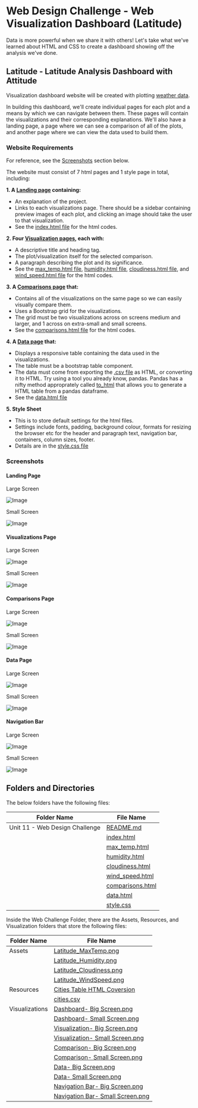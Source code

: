 # Web Design Challenge - Web Visualization Dashboard (Latitude) 

Data is more powerful when we share it with others! Let's take what we've learned about HTML and CSS to create a dashboard showing off the analysis we've done.


## Latitude - Latitude Analysis Dashboard with Attitude

Visualization dashboard website will be created  with plotting [weather data](https://github.com/cecileung1208/Web-Design-Web-Visualization-Dashboard/blob/master/Resources/cities.csv).<br>

In building this dashboard, we'll create individual pages for each plot and a means by which we can navigate between them. These pages will contain the visualizations and their corresponding explanations. We'll also have a landing page, a page where we can see a comparison of all of the plots, and another page where we can view the data used to build them.

### Website Requirements
For reference, see the [Screenshots](#screenshots) section below.

The website must consist of 7 html pages and 1 style page in total, including:

**1. A [Landing page](#landing-page) containing:**

  - An explanation of the project.
  - Links to each visualizations page. There should be a sidebar containing preview images of each plot, and clicking an image should take the user to that visualization.
  - See the [index.html file](https://github.com/cecileung1208/Web-Design-Web-Visualization-Dashboard/blob/master/index.html) for the html codes.

**2. Four [Visualization pages](#visualizations-page), each with:**

  - A descriptive title and heading tag.
  - The plot/visualization itself for the selected comparison.
  - A paragraph describing the plot and its significance.
  - See the [max_temp.html file](https://github.com/cecileung1208/Web-Design-Web-Visualization-Dashboard/blob/master/max_temp.html), [humidity.html file](https://github.com/cecileung1208/Web-Design-Web-Visualization-Dashboard/blob/master/humidity.html), [cloudiness.html file](https://github.com/cecileung1208/Web-Design-Web-Visualization-Dashboard/blob/master/cloudiness.html), and [wind_speed.html file](https://github.com/cecileung1208/Web-Design-Web-Visualization-Dashboard/blob/master/wind_speed.html) for the html codes.


**3. A [Comparisons page](#comparisons-page) that:**

  - Contains all of the visualizations on the same page so we can easily visually compare them.
  - Uses a Bootstrap grid for the visualizations.
  - The grid must be two visualizations across on screens medium and larger, and 1 across on extra-small and small screens.
  - See the [comparisons.html file](https://github.com/cecileung1208/Web-Design-Web-Visualization-Dashboard/blob/master/comparisons.html) for the html codes.


**4. A [Data page](#data-page) that:**

  - Displays a responsive table containing the data used in the visualizations.
  - The table must be a bootstrap table component. 
  - The data must come from exporting the [.csv file](https://github.com/cecileung1208/Web-Design-Web-Visualization-Dashboard/blob/master/Resources/cities.csv) as HTML, or converting it to HTML. Try using a tool you already know, pandas. Pandas has a nifty method approprately called [to_html](https://github.com/cecileung1208/Web-Design-Web-Visualization-Dashboard/blob/master/Resources/Cities%20Table%20HTML%20Coversion.ipynb) that allows you to generate a HTML table from a pandas dataframe.
  - See the [data.html file](https://github.com/cecileung1208/Web-Design-Web-Visualization-Dashboard/blob/master/data.html)
 
**5. Style Sheet**

  - This is to store default settings for the html files.  
  - Settings include fonts, padding, background colour, formats for resizing the browser etc for the header and paragraph text, navigation bar, containers, column sizes, footer.
  - Details are in the [style.css file](https://github.com/cecileung1208/Web-Design-Web-Visualization-Dashboard/blob/master/style.css)
### Screenshots

#### Landing Page

Large Screen

![Image](https://github.com/cecileung1208/Web-Design-Web-Visualization-Dashboard/blob/master/Visualizations/Dashboard%20-%20Big%20Screen.png)

Small Screen

![Image](https://github.com/cecileung1208/Web-Design-Web-Visualization-Dashboard/blob/master/Visualizations/Dashboard%20-%20Small%20Screen.png)


#### Visualizations Page

Large Screen 

![Image](https://github.com/cecileung1208/Web-Design-Web-Visualization-Dashboard/blob/master/Visualizations/Visualization%20-%20Big%20Screen.png)

Small Screen 

![Image](https://github.com/cecileung1208/Web-Design-Web-Visualization-Dashboard/blob/master/Visualizations/Visualization%20-%20Small%20Screen.png)

#### Comparisons Page

Large Screen

![Image](https://github.com/cecileung1208/Web-Design-Web-Visualization-Dashboard/blob/master/Visualizations/Comparison-%20Big%20Screen.png)

Small Screen

![Image](https://github.com/cecileung1208/Web-Design-Web-Visualization-Dashboard/blob/master/Visualizations/Comparison-%20Small%20Screen.png)

#### Data Page

Large Screen

![Image](https://github.com/cecileung1208/Web-Design-Web-Visualization-Dashboard/blob/master/Visualizations/Data%20-%20Big%20Screen.png)

Small Screen

![Image](https://github.com/cecileung1208/Web-Design-Web-Visualization-Dashboard/blob/master/Visualizations/Data%20-%20Small%20Screen.png)

#### Navigation Bar

Large Screen 

![Image](https://github.com/cecileung1208/Web-Design-Web-Visualization-Dashboard/blob/master/Visualizations/Navigation%20Bar%20-%20Big%20Screen.png)

Small Screen

![Image](https://github.com/cecileung1208/Web-Design-Web-Visualization-Dashboard/blob/master/Visualizations/Navigation%20Bar%20-%20Small%20Screen.png)

## Folders and Directories

The below folders have the following files:

| Folder Name    | File Name |
| ------------- | ------------- |
| Unit 11 - Web Design Challenge  | [README.md](https://github.com/cecileung1208/Web-Design-Web-Visualization-Dashboard/blob/master/README.md)|
|                                  | [index.html](https://github.com/cecileung1208/Web-Design-Web-Visualization-Dashboard/blob/master/index.html)|
|                                  | [max_temp.html](https://github.com/cecileung1208/Web-Design-Web-Visualization-Dashboard/blob/master/max_temp.html)|
|                                  | [humidity.html](https://github.com/cecileung1208/Web-Design-Web-Visualization-Dashboard/blob/master/humidity.html)|
|                                  | [cloudiness.html](https://github.com/cecileung1208/Web-Design-Web-Visualization-Dashboard/blob/master/cloudiness.html)|
|                                  | [wind_speed.html](https://github.com/cecileung1208/Web-Design-Web-Visualization-Dashboard/blob/master/wind_speed.html)|
|                                  | [comparisons.html](https://github.com/cecileung1208/Web-Design-Web-Visualization-Dashboard/blob/master/comparisons.html)|
|                                  | [data.html](https://github.com/cecileung1208/Web-Design-Web-Visualization-Dashboard/blob/master/data.html)|
|                                  | [style.css](https://github.com/cecileung1208/Web-Design-Web-Visualization-Dashboard/blob/master/style.css)|


Inside the Web Challenge Folder, there are the Assets, Resources, and Visualization folders that store the following files:

| Folder Name    | File Name |
| ------------- | ------------- |
| Assets        | [Latitude_MaxTemp.png](https://github.com/cecileung1208/Web-Design-Web-Visualization-Dashboard/blob/master/Assets/Latitude_MaxTemp.png)|
|               | [Latitude_Humidity.png](https://github.com/cecileung1208/Web-Design-Web-Visualization-Dashboard/blob/master/Assets/Latitude_Humidity.png)|
|               | [Latitude_Cloudiness.png](https://github.com/cecileung1208/Web-Design-Web-Visualization-Dashboard/blob/master/Assets/Latitude_Cloudiness.png)|
|               | [Latitude_WindSpeed.png](https://github.com/cecileung1208/Web-Design-Web-Visualization-Dashboard/blob/master/Assets/Latitude_WindSpeed.png)|
| Resources   | [Cities Table HTML Coversion](https://github.com/cecileung1208/Web-Design-Web-Visualization-Dashboard/blob/master/Resources/Cities%20Table%20HTML%20Coversion.ipynb)|
|             | [cities.csv](https://github.com/cecileung1208/Web-Design-Web-Visualization-Dashboard/blob/master/Resources/cities.csv)|
| Visualizations   | [Dashboard- Big Screen.png](https://github.com/cecileung1208/Web-Design-Web-Visualization-Dashboard/blob/master/Visualizations/Dashboard%20-%20Big%20Screen.png)|
|                 | [Dashboard- Small Screen.png](https://github.com/cecileung1208/Web-Design-Web-Visualization-Dashboard/blob/master/Visualizations/Dashboard%20-%20Small%20Screen.png)|
|                 | [Visualization- Big Screen.png](https://github.com/cecileung1208/Web-Design-Web-Visualization-Dashboard/blob/master/Visualizations/Visualization%20-%20Big%20Screen.png)|
|                 | [Visualization- Small Screen.png](https://github.com/cecileung1208/Web-Design-Web-Visualization-Dashboard/blob/master/Visualizations/Visualization%20-%20Small%20Screen.png)|
|                 | [Comparison- Big Screen.png](https://github.com/cecileung1208/Web-Design-Web-Visualization-Dashboard/blob/master/Visualizations/Comparison-%20Big%20Screen.png)|
|                 | [Comparison- Small Screen.png](https://github.com/cecileung1208/Web-Design-Web-Visualization-Dashboard/blob/master/Visualizations/Comparison-%20Small%20Screen.png)|
|                 | [Data- Big Screen.png](https://github.com/cecileung1208/Web-Design-Web-Visualization-Dashboard/blob/master/Visualizations/Data%20-%20Big%20Screen.png)|
|                 | [Data- Small Screen.png](https://github.com/cecileung1208/Web-Design-Web-Visualization-Dashboard/blob/master/Visualizations/Data%20-%20Small%20Screen.png)|
|                 | [Navigation Bar- Big Screen.png](https://github.com/cecileung1208/Web-Design-Web-Visualization-Dashboard/blob/master/Visualizations/Navigation%20Bar%20-%20Big%20Screen.png)|
|                 | [Navigation Bar- Small Screen.png](https://github.com/cecileung1208/Web-Design-Web-Visualization-Dashboard/blob/master/Visualizations/Navigation%20Bar%20-%20Small%20Screen.png)|

